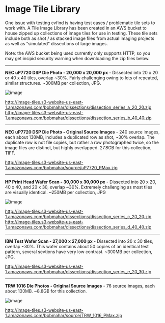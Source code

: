 # Image Tile Library
One issue with testing cvfind is having test cases / problematic tile sets to work with.   A Tile Image Library has been created in an AWS bucket to house zipped up collections of image tiles for use in testing.  These tile sets include both as shot / as stacked image files from actual imaging projects as well as "simulated" dissections of large images.

Note: the AWS bucket being used currently only supports HTTP, so you may get insipid security warning when downloading the zip files below.

---

**NEC uP7720 DSP Die Photo - 20,000 x 20,000 px** - Dissected into 20 x 20 or 40 x 40 tiles, overlap ~30%.
Fairly challenging owing to lots of repeated, similar structures.  ~300MB per collection, JPG.

![image](https://github.com/Bob-O-Rama/cvfind/assets/28986153/312adbdb-48e0-49ad-a816-ca3094598d9b)

http://image-tiles.s3-website-us-east-1.amazonaws.com/bobmahar/dissections/dissection_series_a_20_20.zip
http://image-tiles.s3-website-us-east-1.amazonaws.com/bobmahar/dissections/dissection_series_b_40_40.zip

---

**NEC uP7720 DSP Die Photo - Original Source Images** - 240 source images, each about 130MB, includes a duplicated row as shot, ~30% overlap. The duplicate row is not file copies, but rather a row photographed twice, so the image files are distinct, but highly overlapped.  27.8GB for this collection, TIFF.

http://image-tiles.s3-website-us-east-1.amazonaws.com/bobmahar/source/uP7720_PMax.zip

---

**HP Print Head Wafer Scan - 30,000 x 30,000 px** - Dissected into 20 x 20, 40 x 40, and 20 x 30, overlap ~30%.
Extremely challenging as most tiles are visually identical. ~250MB per collection, JPG

![image](https://github.com/Bob-O-Rama/cvfind/assets/28986153/5cccaf94-284d-434f-a874-c071c1139c1d)

http://image-tiles.s3-website-us-east-1.amazonaws.com/bobmahar/dissections/dissection_series_c_20_20.zip
http://image-tiles.s3-website-us-east-1.amazonaws.com/bobmahar/dissections/dissection_series_d_40_40.zip 

---

**IBM Test Wafer Scan - 27,000 x 27,000 px** - Dissected into 20 x 30 tiles, overlap ~30%.
This wafer contains about 50 copies of an identical test pattern, several sevtions have very low contrast.  ~300MB per collection, JPG.

http://image-tiles.s3-website-us-east-1.amazonaws.com/bobmahar/dissections/dissection_series_e_20_30.zip

---

**TRW 1016 Die Photos - Original Source Images** - 76 source images, each about 130MB.   ~8.8GB for this collection.

![image](https://github.com/Bob-O-Rama/cvfind/assets/28986153/eb875563-1fb6-4960-8d16-f0c1785f1c27)

http://image-tiles.s3-website-us-east-1.amazonaws.com/bobmahar/source/TRW_1016_PMax.zip
